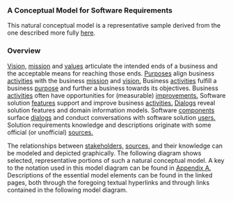 ### A Conceptual Model for Software Requirements

This natural conceptual model is a representative sample derived from the one described more fully 
[here](http://educery.com/papers/models/requirements.htm#model.diagram).


### Overview

<a href="topics/vision.md">Vision,</a> <a href="topics/mission.md">mission</a> and <a href="topics/value.md">values</a> articulate
		the intended ends of a business and the acceptable means for reaching those
		ends. <a href="topics/purpose.html">Purposes</a> align business
		<a href="topics/activity.html">activities</a> with the business <a href="topics/mission.html">mission</a> and <a href="topics/vision.html">vision.</a> Business
		<a href="topics/activity.html">activities</a> fulfill a business
		<a href="topics/purpose.html">purpose</a> and further a business towards its
		objectives. Business <a href="topics/activity.html">activities</a> often have
		opportunities for (measurable) <a href="topics/improvement.html">improvements.</a>
		Software solution <a href="topics/feature.html">features</a> support and improve
		business <a href="topics/activity.html">activities.</a> <a href="dialog.html">Dialogs</a> reveal solution features and domain information
		models. Software <a href="topics/component.html">components</a> surface
		<a href="topics/dialog.html">dialogs</a> and conduct conversations with software
		solution <a href="topics/expector.html">users.</a> Solution requirements knowledge and
		descriptions originate with some official (or unofficial) <a href="topics/source.html">sources.</a>

The relationships between <a href="topics/stakeholder.html">stakeholders,</a> <a href="topics/source.html">sources,</a>
		and their knowledge can be modeled and depicted graphically. The following
		diagram shows selected, representative portions of such a natural conceptual
		model. A key to the notation used in this model diagram can be found in
		<a href="#notation">Appendix A.</a> Descriptions of the essential model
		elements can be found in the linked pages, both through the foregoing textual hyperlinks and
		through links contained in the following model diagram.
